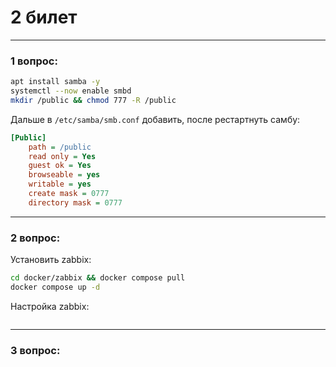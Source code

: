 # 2 билет

---

### 1 вопрос:
```bash
apt install samba -y
systemctl --now enable smbd
mkdir /public && chmod 777 -R /public
```

Дальше в `/etc/samba/smb.conf` добавить, после рестартнуть самбу:
```ini  
[Public]
    path = /public
    read only = Yes
    guest ok = Yes
    browseable = yes
    writable = yes
    create mask = 0777
    directory mask = 0777
```

---

### 2 вопрос:
Установить zabbix:
```bash
cd docker/zabbix && docker compose pull
docker compose up -d
```

Настройка zabbix:
```text

```

---


### 3 вопрос:
```text


```